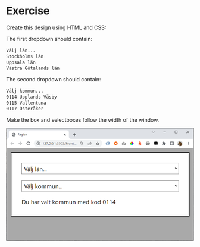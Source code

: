 # Exercise

Create this design using HTML and CSS:

The first dropdown should contain:

    Välj län...
    Stockholms län
    Uppsala län
    Västra Götalands län

The second dropdown should contain:

    Välj kommun...
    0114 Upplands Väsby
    0115 Vallentuna
    0117 Österåker

Make the box and selectboxes follow the width of the window.

![](exercise.png)

